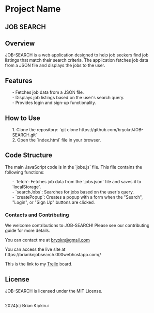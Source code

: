 <h1>Project Name</h1>
<h2><strong>JOB SEARCH</strong></h2>

<h2>Overview</h2>
<p>JOB-SEARCH is a web application designed to help job seekers find job listings that match their search criteria. The application fetches job data from a JSON file and displays the jobs to the user.
</p>

<h2>Features</h2>
<p>
<ol>
  - Fetches job data from a JSON file.</br>
  - Displays job listings based on the user's search query.</br>
  - Provides login and sign-up functionality.</br>
</ol>
</p>
<h2>How to Use</h2>
<p>
  <ol>
1. Clone the repository: `git clone https://github.com/bryokn/JOB-SEARCH.git`</br>
2. Open the `index.html` file in your browser.
  </ol>
</p>
<h2>Code Structure</h2>
<p>
  The main JavaScript code is in the `jobs.js` file. This file contains the following functions:
  <ol>
- `fetch`: Fetches job data from the `jobs.json` file and saves it to `localStorage`.</br>
- `searchJobs`: Searches for jobs based on the user's query.</br>
- `createPopup`: Creates a popup with a form when the "Search", "Login", or "Sign Up" buttons are clicked.
  </ol>
</p>

<h3>Contacts and Contributing</h3>
We welcome contributions to JOB-SEARCH! Please see our contributing guide for more details.</br>
<p>You can contact me at <a href="mailto:bryokn@gmail.com">bryokn@gmail.com</a></br></p>
<p> You can access the live site at https://brianknjobsearch.000webhostapp.com//</p>
<p>This is the link to my <a href="https://trello.com/b/RKUf5Fai/job-search">Trello</a> board.</p>


<h2>License</h2>
<p>JOB-SEARCH is licensed under the MIT License.</p></br>
2024(c) Brian Kipkirui
